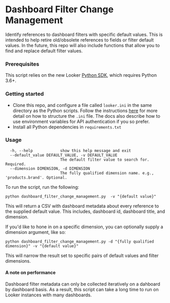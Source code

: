# Dashboard Filter Change Management

Identify references to dashboard filters with specific default values. This is intended to help retire old/obsolete references to fields or filter default values. In the future, this repo will also include functions that allow you to find and replace default filter values.

### Prerequisites

This script relies on the new Looker [Python SDK](https://github.com/looker-open-source/sdk-codegen/tree/master/python), which requires Python 3.6+.


### Getting started

* Clone this repo, and configure a file called `looker.ini` in the same directory as the Python scripts. Follow the instructions [here](https://github.com/looker-open-source/sdk-codegen/tree/master/python#configuring-the-sdk) for more detail on how to structure the `.ini` file. The docs also describe how to use environment variables for API authentication if you so prefer.
* Install all Python dependencies in `requirements.txt`

### Usage

``` Arguments:
  -h, --help            show this help message and exit
  --default_value DEFAULT_VALUE, -v DEFAULT_VALUE
                        The default filter value to search for. Required.
  --dimension DIMENSION, -d DIMENSION
                        The fully qualified dimension name. e.g., 'products.brand'. Optional.
```

To run the script, run the following:

```
python dashboard_filter_change_management.py  -v "{default value}"
```

This will return a CSV with dashboard metadata about every reference to the supplied default value. This includes, dashboard id, dashboard title, and dimension.

If you'd like to hone in on a specific dimension, you can optionally supply a dimension argument, like so:

```
python dashboard_filter_change_management.py -d "{fully qualified dimension}" -v "{default value}"
```

This will narrow the result set to specific pairs of default values and filter dimensions.

#### A note on performance

Dashboard filter metadata can only be collected iteratively on a dahboard by dashboard basis. As a result, this script can take a long time to run on Looker instances with many dashboards. 
